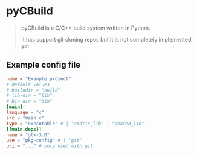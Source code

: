 # pyCBuild

> pyCBuild is a C/C++ build system written in Python.
>
> It has support git cloning repos but It is not completely implemented yet

## Example config file

```toml
name = "Example project"
# default values
# builddir = "build"
# lib-dir = "lib"
# bin-dir = "bin"
[main]
language = "c"
src = "main.c"
type = "executable" # | "static_lib" | "shared_lib"
[[main.deps]]
name = "gtk-3.0"
use = "pkg-config" # | "git"
uri = "..." # only used with git
```

